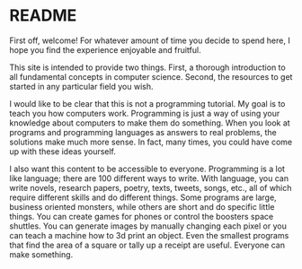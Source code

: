 # README

First off, welcome! For whatever amount of time you decide to spend here, I hope
you find the experience enjoyable and fruitful.

This site is intended to provide two things. First, a thorough introduction to
all fundamental concepts in computer science. Second, the resources to get
started in any particular field you wish.

I would like to be clear that this is not a programming tutorial.  My goal is to
teach you how computers work. Programming is just a way of using your knowledge
about computers to make them do something. When you look at programs and
programming languages as answers to real problems, the solutions make much more
sense. In fact, many times, you could have come up with these ideas yourself.

I also want this content to be accessible to everyone. Programming is a lot like
language; there are 100 different ways to write. With language, you can write
novels, research papers, poetry, texts, tweets, songs, etc., all of which
require different skills and do different things. Some programs are large,
business oriented monsters, while others are short and do specific little
things. You can create games for phones or control the boosters space shuttles.
You can generate images by manually changing each pixel or you can teach a
machine how to 3d print an object. Even the smallest programs that find the area
of a square or tally up a receipt are useful. Everyone can make something.
